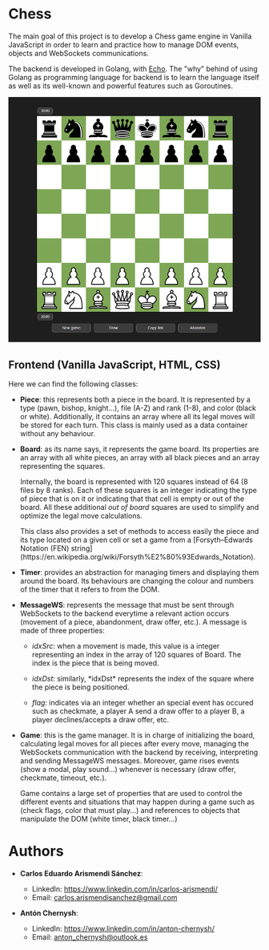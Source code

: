 # Chess

The main goal of this project is to develop a Chess game engine in Vanilla JavaScript in order to learn and practice how to manage DOM events, objects and WebSockets communications.

The backend is developed in Golang, with [Echo](https://github.com/labstack/echo). The "why" behind of using Golang as programming language for backend is to learn the language itself as well as its well-known and powerful features such as Goroutines.

<p align="center">
  <img src="readme-imgs/go-chess.png" alt="Chess game image" width="720px"/>
</p>

## Frontend (Vanilla JavaScript, HTML, CSS)
Here we can find the following classes:

<ul>
  <li> <!-- PIECE CLASS -->
    <p>      
      <strong>Piece</strong>: this represents both a piece in the board. It is represented by a type (pawn, bishop, knight...), file (A-Z) and rank (1-8), and color (black or white). Additionally, it contains an array where all its legal moves will be stored for each turn. This class is mainly used as a data container without any behaviour.
    </p>
  </li>

  <li> <!-- BOARD CLASS -->
    <p>
      <strong>Board</strong>: as its name says, it represents the game board. Its properties are an array with all white pieces, an array with all black pieces and an array      representing the squares.
    </p>    
    <p>
      Internally, the board is represented with 120 squares instead of 64 (8 files by 8 ranks). Each of these squares is an integer indicating the type of piece that is on it or indicating that that cell is empty or out of the board. All these additional <i>out of board</i> squares are used to simplify and optimize the legal move calculations.
    </p>
    <p>
      This class also provides a set of methods to access easily the piece and its type located on a given cell or set a game from a [Forsyth–Edwards Notation (FEN) string](https://en.wikipedia.org/wiki/Forsyth%E2%80%93Edwards_Notation).
    </p>
  </li>

  <li> <!-- TIMER CLASS -->
    <p>
      <strong>Timer</strong>: provides an abstraction for managing timers and displaying them around the board. Its behaviours are changing the colour and numbers of the timer that it refers to from the DOM.
    </p>
  </li>

  <li>
    <p> <!-- MESSAGE CLASS -->
      <strong>MessageWS</strong>: represents the message that must be sent through WebSockets to the backend everytime a relevant action occurs (movement of a piece, abandonment, draw offer, etc.). A message is made of three properties:
    </p>
    <ul>
      <li>
        <p>
          <i>idxSrc</i>: when a movement is made, this value is a integer representing an index in the array of 120 squares of Board. The index is the piece that is being moved.
        </p>
      </li>
      <li>
        <p>
          <i>idxDst</i>: similarly, *idxDst* represents the index of the square where the piece is being positioned.
        </p>
      </li>
      <li>
        <p>
          <i>flag</i>: indicates via an integer whether an special event has occured such as checkmate, a player A send a draw offer to a player B, a player declines/accepts a draw offer, etc.
        </p>
      </li>
    </ul>
  </li>

  <li> <!-- GAME CLASS -->
    <p>
      <strong>Game</strong>: this is the game manager. It is in charge of initializing the board, calculating legal moves for all pieces after every move, managing the WebSockets communication with the backend by receiving, interpreting and sending MessageWS messages. Moreover, game rises events (show a modal, play sound...) whenever is necessary (draw offer, checkmate, timeout, etc.).
    </p>
    <p>
      Game contains a large set of properties that are used to control the different events and situations that may happen during a game such as (check flags, color that must play...) and references to objects that manipulate the DOM (white timer, black timer...)
    </p>
  </li>
</ul>


# Authors
<ul>
  <li>
    <p>
      <b>Carlos Eduardo Arismendi Sánchez</b>: 
        <ul>
          <li>              
            LinkedIn: <a href="https://www.linkedin.com/in/carlos-arismendi/">https://www.linkedin.com/in/carlos-arismendi/</a>
          </li>
          <li>
            Email: <a href="mailto:carlos.arismendisanchez@gmail.com">carlos.arismendisanchez@gmail.com</a>
          </li>
        </ul>
    </p>
  </li>
  <li>
    <p>
      <b>Antón Chernysh</b>: 
        <ul>
          <li>              
            LinkedIn: <a href="https://www.linkedin.com/in/anton-chernysh/">https://www.linkedin.com/in/anton-chernysh/</a>
          </li>
          <li>
            Email: <a href="mailto:anton_chernysh@outlook.es">anton_chernysh@outlook.es</a>
          </li>
        </ul>
    </p>
  </li>
</ul>
 
